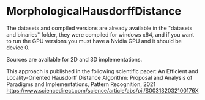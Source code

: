 # MorphologicalHausdorffDistance

The datasets and compiled versions are already available in the "datasets and binaries" folder, they were compiled for windows x64, and if you want to run the GPU versions you must have a Nvidia GPU and it should be device 0.

Sources are available for 2D and 3D implementations.

This approach is published in the following scientific paper:
An Efficient and Locality-Oriented Hausdorff Distance Algorithm: Proposal and Analysis of Paradigms and Implementations, Pattern Recognition, 2021
https://www.sciencedirect.com/science/article/abs/pii/S003132032100176X
